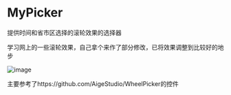 # MyPicker

提供时间和省市区选择的滚轮效果的选择器

学习网上的一些滚轮效果，自己拿个来作了部分修改，已将效果调整到比较好的地步

![image](https://github.com/cheng7692019/MyPicker/blob/master/prew/haha.gif)


主要参考了https://github.com/AigeStudio/WheelPicker的控件


